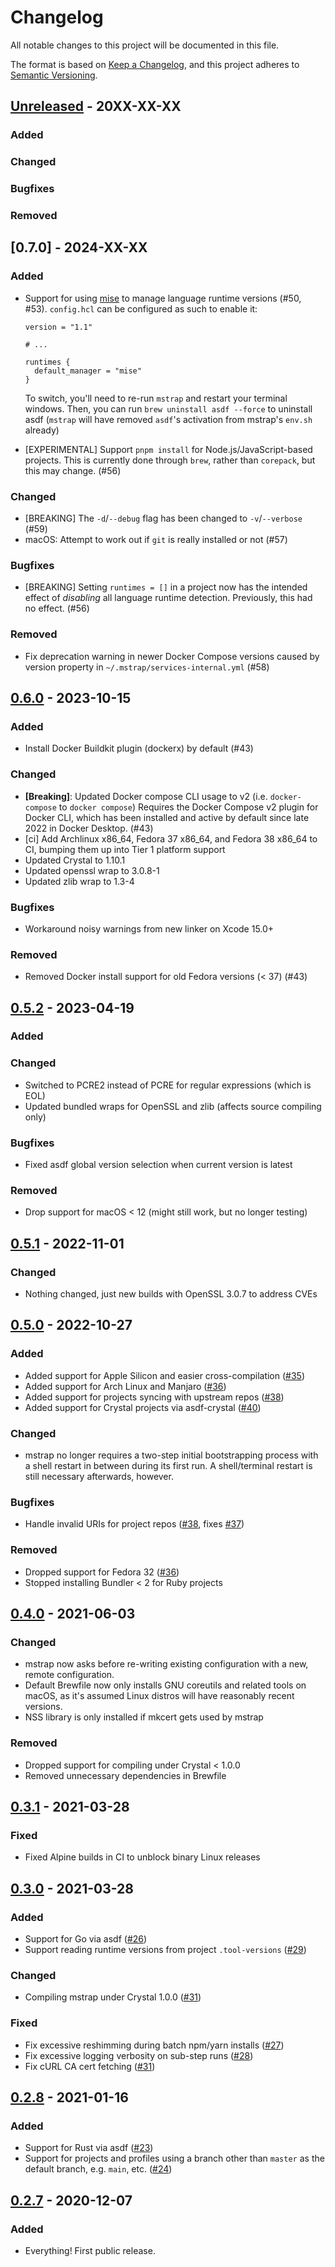 # Changelog
All notable changes to this project will be documented in this file.

The format is based on [Keep a Changelog](https://keepachangelog.com/en/1.0.0/),
and this project adheres to [Semantic Versioning](https://semver.org/spec/v2.0.0.html).

## [Unreleased] - 20XX-XX-XX

### Added

### Changed

### Bugfixes

### Removed

## [0.7.0] - 2024-XX-XX

### Added

- Support for using [mise](https://mise.jdx.dev) to manage language runtime versions (#50, #53). `config.hcl` can be configured as such to enable it:
  ```
  version = "1.1"

  # ...

  runtimes {
    default_manager = "mise"
  }
  ```

  To switch, you'll need to re-run `mstrap` and restart your terminal windows.
  Then, you can run `brew uninstall asdf --force` to uninstall asdf (`mstrap`
  will have removed `asdf`'s activation from mstrap's `env.sh` already)
- [EXPERIMENTAL] Support `pnpm install` for Node.js/JavaScript-based projects.
  This is currently done through `brew`, rather than `corepack`, but this may
  change. (#56)

### Changed

- [BREAKING] The `-d`/`--debug` flag has been changed to `-v`/`--verbose` (#59)
- macOS: Attempt to work out if `git` is really installed or not (#57)

### Bugfixes

- [BREAKING] Setting `runtimes = []` in a project now has the intended effect of
  _disabling_ all language runtime detection. Previously, this had no effect. (#56)

### Removed

- Fix deprecation warning in newer Docker Compose versions caused by version property in `~/.mstrap/services-internal.yml` (#58)

## [0.6.0] - 2023-10-15

### Added

- Install Docker Buildkit plugin (dockerx) by default (#43)

### Changed

- **[Breaking]**: Updated Docker compose CLI usage to v2 (i.e. `docker-compose` to `docker compose`)
  Requires the Docker Compose v2 plugin for Docker CLI, which has been installed
  and active by default since late 2022 in Docker Desktop. (#43)
- [ci] Add Archlinux x86_64, Fedora 37 x86_64, and Fedora 38 x86_64 to CI, bumping them up into Tier 1 platform support
- Updated Crystal to 1.10.1
- Updated openssl wrap to 3.0.8-1
- Updated zlib wrap to 1.3-4

### Bugfixes

- Workaround noisy warnings from new linker on Xcode 15.0+

### Removed

- Removed Docker install support for old Fedora versions (< 37) (#43)

## [0.5.2] - 2023-04-19

### Added

### Changed

- Switched to PCRE2 instead of PCRE for regular expressions (which is EOL)
- Updated bundled wraps for OpenSSL and zlib (affects source compiling only)

### Bugfixes

- Fixed asdf global version selection when current version is latest

### Removed

- Drop support for macOS < 12 (might still work, but no longer testing)

## [0.5.1] - 2022-11-01

### Changed

- Nothing changed, just new builds with OpenSSL 3.0.7 to address CVEs

## [0.5.0] - 2022-10-27

### Added

- Added support for Apple Silicon and easier cross-compilation ([#35](https://github.com/maxfierke/mstrap/pull/35))
- Added support for Arch Linux and Manjaro ([#36](https://github.com/maxfierke/mstrap/pull/36))
- Added support for projects syncing with upstream repos ([#38](https://github.com/maxfierke/mstrap/pull/38))
- Added support for Crystal projects via asdf-crystal ([#40](https://github.com/maxfierke/mstrap/pull/40))

### Changed

- mstrap no longer requires a two-step initial bootstrapping process with a shell
  restart in between during its first run. A shell/terminal restart is still necessary
  afterwards, however.

### Bugfixes

- Handle invalid URIs for project repos ([#38](https://github.com/maxfierke/mstrap/pull/38), fixes [#37](https://github.com/maxfierke/mstrap/issues/37))

### Removed

- Dropped support for Fedora 32 ([#36](https://github.com/maxfierke/mstrap/pull/36))
- Stopped installing Bundler < 2 for Ruby projects

## [0.4.0] - 2021-06-03

### Changed

- mstrap now asks before re-writing existing configuration with a new, remote
  configuration.
- Default Brewfile now only installs GNU coreutils and related tools on macOS, as
  it's assumed Linux distros will have reasonably recent versions.
- NSS library is only installed if mkcert gets used by mstrap

### Removed

- Dropped support for compiling under Crystal < 1.0.0
- Removed unnecessary dependencies in Brewfile

## [0.3.1] - 2021-03-28

### Fixed

* Fixed Alpine builds in CI to unblock binary Linux releases

## [0.3.0] - 2021-03-28

### Added

- Support for Go via asdf ([#26](https://github.com/maxfierke/mstrap/pull/26))
- Support reading runtime versions from project `.tool-versions` ([#29](https://github.com/maxfierke/mstrap/pull/29))

### Changed

- Compiling mstrap under Crystal 1.0.0 ([#31](https://github.com/maxfierke/mstrap/pull/31))

### Fixed

- Fix excessive reshimming during batch npm/yarn installs ([#27](https://github.com/maxfierke/mstrap/pull/27))
- Fix excessive logging verbosity on sub-step runs ([#28](https://github.com/maxfierke/mstrap/pull/28))
- Fix cURL CA cert fetching ([#31](https://github.com/maxfierke/mstrap/pull/31))

## [0.2.8] - 2021-01-16

### Added

- Support for Rust via asdf ([#23](https://github.com/maxfierke/mstrap/pull/23))
- Support for projects and profiles using a branch other than `master` as the
  default branch, e.g. `main`, etc. ([#24](https://github.com/maxfierke/mstrap/pull/24))

## [0.2.7] - 2020-12-07

### Added

- Everything! First public release.

[Unreleased]: https://github.com/maxfierke/mstrap/compare/v0.6.0...HEAD
[0.6.0]: https://github.com/maxfierke/mstrap/compare/v0.5.2...v0.6.0
[0.5.2]: https://github.com/maxfierke/mstrap/compare/v0.5.1...v0.5.2
[0.5.1]: https://github.com/maxfierke/mstrap/compare/v0.5.0...v0.5.1
[0.5.0]: https://github.com/maxfierke/mstrap/compare/v0.4.0...v0.5.0
[0.4.0]: https://github.com/maxfierke/mstrap/compare/v0.3.1...v0.4.0
[0.3.1]: https://github.com/maxfierke/mstrap/compare/v0.3.0...v0.3.1
[0.3.0]: https://github.com/maxfierke/mstrap/compare/v0.2.9...v0.3.0
[0.2.9]: https://github.com/maxfierke/mstrap/compare/v0.2.8...v0.2.9
[0.2.8]: https://github.com/maxfierke/mstrap/compare/v0.2.7...v0.2.8
[0.2.7]: https://github.com/maxfierke/mstrap/releases/tag/v0.2.7

